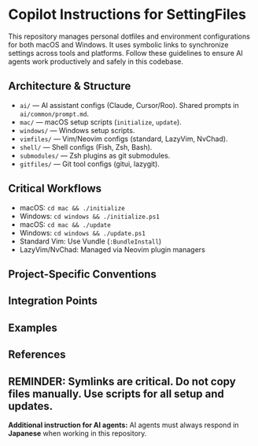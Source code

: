 # Copilot Instructions for SettingFiles

This repository manages personal dotfiles and environment configurations for both macOS and Windows. It uses symbolic links to synchronize settings across tools and platforms. Follow these guidelines to ensure AI agents work productively and safely in this codebase.

## Architecture & Structure
  - `ai/` — AI assistant configs (Claude, Cursor/Roo). Shared prompts in `ai/common/prompt.md`.
  - `mac/` — macOS setup scripts (`initialize`, `update`).
  - `windows/` — Windows setup scripts.
  - `vimfiles/` — Vim/Neovim configs (standard, LazyVim, NvChad).
  - `shell/` — Shell configs (Fish, Zsh, Bash).
  - `submodules/` — Zsh plugins as git submodules.
  - `gitfiles/` — Git tool configs (gitui, lazygit).

## Critical Workflows
  - macOS: `cd mac && ./initialize`
  - Windows: `cd windows && ./initialize.ps1`
  - macOS: `cd mac && ./update`
  - Windows: `cd windows && ./update.ps1`
  - Standard Vim: Use Vundle (`:BundleInstall`)
  - LazyVim/NvChad: Managed via Neovim plugin managers

## Project-Specific Conventions

## Integration Points

## Examples

## References

**REMINDER:** Symlinks are critical. Do not copy files manually. Use scripts for all setup and updates.
---
**Additional instruction for AI agents:**
AI agents must always respond in **Japanese** when working in this repository.

